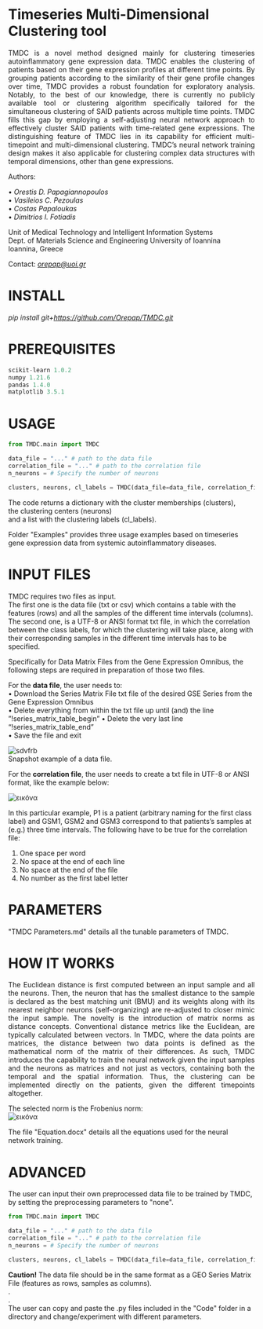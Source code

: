# Timeseries Multi-Dimensional Clustering tool

<p align="justify">
TMDC is a novel method designed mainly for clustering timeseries autoinflammatory gene expression data. TMDC enables the clustering of patients based on their gene expression profiles at different time points. By grouping patients according to the similarity of their gene profile changes over time, TMDC provides a robust foundation for exploratory analysis. Notably, to the best of our knowledge, there is currently no publicly available tool or clustering algorithm specifically tailored for the simultaneous clustering of SAID patients across multiple time points. TMDC fills this gap by employing a self-adjusting neural network approach to effectively cluster SAID patients with time-related gene expressions. The distinguishing feature of TMDC lies in its capability for efficient multi-timepoint and multi-dimensional clustering. TMDC’s neural network training design makes it also applicable for clustering complex data structures with temporal dimensions, other than gene expressions. </p>

  
Authors:  

• *Orestis D. Papagiannopoulos*  
• *Vasileios C. Pezoulas*  
• *Costas Papaloukas*  
• *Dimitrios I. Fotiadis*  

Unit of Medical Technology and Intelligent Information Systems  
Dept. of Materials Science and Engineering
University of Ioannina   
Ioannina, Greece

Contact: *orepap@uoi.gr*

# INSTALL

_pip install git+https://github.com/Orepap/TMDC.git_


# PREREQUISITES
```python
scikit-learn 1.0.2
numpy 1.21.6
pandas 1.4.0
matplotlib 3.5.1
```

# USAGE
```python
from TMDC.main import TMDC

data_file = "..." # path to the data file
correlation_file = "..." # path to the correlation file
n_neurons = # Specify the number of neurons

clusters, neurons, cl_labels = TMDC(data_file=data_file, correlation_file=correlation_file, n_neurons=n_neurons)
```
The code returns a dictionary with the cluster memberships (clusters),    
the clustering centers (neurons)  
and a list with the clustering labels (cl_labels).  

Folder "Examples" provides three usage examples based on timeseries gene expression data from systemic autoinflammatory diseases.


# INPUT FILES
TMDC requires two files as input.  
The first one is the data file (txt or csv) which contains a table with the features (rows) and all the samples of the different time intervals (columns).  
The second one, is a UTF-8 or ANSI format txt file, in which the correlation between the class labels, for which the clustering will take place, along with their corresponding samples in the different time intervals has to be specified.

Specifically for Data Matrix Files from the Gene Expression Omnibus, the following steps are required in preparation of those two files.

For the **data file**, the user needs to:  
•	Download the Series Matrix File txt file of the desired GSE Series from the Gene Expression Omnibus  
•	Delete everything from within the txt file up until (and) the line ”!series_matrix_table_begin” 
•	Delete the very last line “!series_matrix_table_end”  
•	Save the file and exit  

![sdvfrb](https://github.com/Orepap/TMDC/assets/93657525/fb7bb192-d8b0-4241-b48c-2976556c9f48)  
Snapshot example of a data file.  


For the **correlation file**, the user needs to create a txt file in UTF-8 or ANSI format, like the example below:

![εικόνα](https://github.com/Orepap/TMDC/assets/93657525/80b3de60-8e8e-481e-8466-0033ddc2d5b6)

In this particular example, P1 is a patient (arbitrary naming for the first class label) and GSM1, GSM2 and GSM3 correspond to that patients’s samples at (e.g.) three time intervals. The following have to be true for the correlation file:

1) One space per word  
2) No space at the end of each line  
3) No space at the end of the file  
4) No number as the first label letter

# PARAMETERS
"TMDC Parameters.md" details all the tunable parameters of TMDC.

# HOW IT WORKS
<p align="justify">
The Euclidean distance is first computed between an input sample and all the neurons. Then, the neuron that has the smallest distance to the sample is declared as the best matching unit (BMU) and its weights along with its nearest neighbor neurons (self-organizing) are re-adjusted to closer mimic the input sample. The novelty is the introduction of matrix norms as distance concepts. Conventional distance metrics like the Euclidean, are typically calculated between vectors. In TMDC, where the data points are matrices, the distance between two data points is defined as the mathematical norm of the matrix of their differences. As such, TMDC introduces the capability to train the neural network given the input samples and the neurons as matrices and not just as vectors, containing both the temporal and the spatial information. Thus, the clustering can be implemented directly on the patients, given the different timepoints altogether. </p>

The selected norm is the Frobenius norm:  
![εικόνα](https://github.com/Orepap/TMDC/assets/93657525/2de1dec0-3b0c-46e7-88fa-b8a4dc960f15)  

The file "Equation.docx" details all the equations used for the neural network training.  
 
# ADVANCED
The user can input their own preprocessed data file to be trained by TMDC, by setting the preprocessing parameters to "none".  
```python
from TMDC.main import TMDC

data_file = "..." # path to the data file
correlation_file = "..." # path to the correlation file
n_neurons = # Specify the number of neurons

clusters, neurons, cl_labels = TMDC(data_file=data_file, correlation_file=correlation_file, n_neurons=n_neurons, dim_reg="none", imputation="none", scaling="none")
```
**Caution!** The data file should be in the same format as a GEO Series Matrix File (features as rows, samples as columns).  
.  
.  
The  user can copy and paste the .py files included in the "Code" folder in a directory and change/experiment with different parameters.  
  

